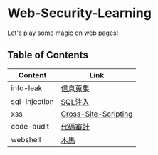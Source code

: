 # Web-Security-Learning    
Let's play some magic on web pages!

## Table of Contents  
Content | Link 
------------ | ------------- 
info-leak | [信息蒐集](https://github.com/shinmao/Web-Security-Learning/tree/master/INFO-leak) 
sql-injection | [SQL注入](https://github.com/shinmao/Web-Security-Learning/tree/master/SQL-inj)   
xss | [Cross-Site-Scripting](https://github.com/shinmao/Web-Security-Learning/tree/master/XSS)   
code-audit | [代碼審計](https://github.com/shinmao/Web-Security-Learning/tree/master/Code-Auditing)   
webshell | [木馬](https://github.com/shinmao/Web-Security-Learning/tree/master/Webshell)   


